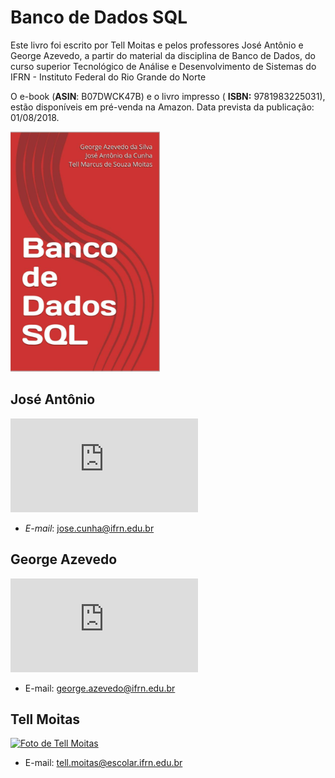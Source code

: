 # Banco de Dados SQL

Este livro foi escrito por Tell Moitas e pelos professores José Antônio e George Azevedo, a partir do material da disciplina de Banco de Dados, do curso superior Tecnológico de Análise e Desenvolvimento de Sistemas do IFRN - Instituto Federal do Rio Grande do Norte

O e-book \(**ASIN**: B07DWCK47B\) e o livro impresso \( **ISBN:** 9781983225031\), estão disponíveis  em pré-venda na Amazon. Data prevista da publicação: 01/08/2018.

![](.gitbook/assets/capa_amazon.PNG)



## José Antônio

![](http://diatinf.ifrn.edu.br/lib/exe/fetch.php?w=180&tok=76b76c&media=pessoal:jose-antonio.jpg)

* _E-mail_: [jose.cunha@ifrn.edu.br](mailto:jose.cunha@ifrn.edu.br)

## George Azevedo

[![Foto de George Azevedo ](http://diatinf.ifrn.edu.br/prof/lib/exe/fetch.php?w=150&tok=d95aa3&media=user:277438:george.jpg)](http://diatinf.ifrn.edu.br/prof/lib/exe/detail.php?id=user%3A277438&media=user:277438:george.jpg)

* E-mail: [george.azevedo@ifrn.edu.br](mailto:george.azevedo@ifrn.edu.br)

## Tell Moitas

[![Foto de Tell Moitas ](https://avatars2.githubusercontent.com/u/16861645?s=280&v=4)](https://avatars2.githubusercontent.com/u/16861645?s=280&v=4)

* E-mail: [tell.moitas@escolar.ifrn.edu.br](mailto:tell.moitas@escolar.ifrn.edu.br)

